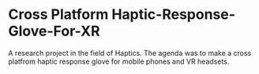 # Cross Platform Haptic-Response-Glove-For-XR
A research project in the field of Haptics. The agenda was to make a cross platfrom haptic response glove for mobile phones and VR headsets.

